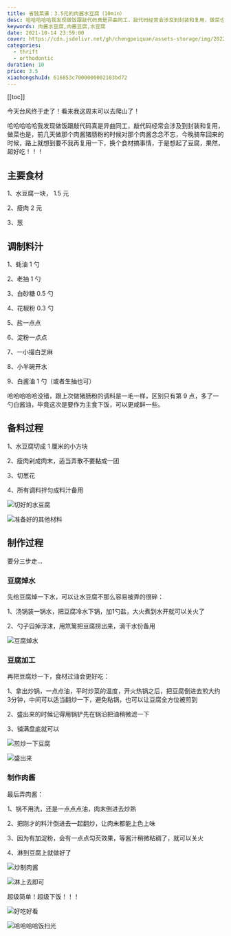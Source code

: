 ```yaml
---
title: 省钱菜谱：3.5元的肉酱水豆腐（10min）
desc: 哈哈哈哈哈我发现做饭跟敲代码真是异曲同工，敲代码经常会涉及到封装和复用，做菜也是，前几天做那个肉酱猪肠粉的时候对那个肉酱念念不忘，今晚骑车回来的时候，路上就想到要不我再复用一下，换个食材搞事情，于是想起了豆腐，果然，超好吃！！！
keywords: 肉酱水豆腐,肉酱豆腐,水豆腐
date: 2021-10-14 23:59:00
cover: https://cdn.jsdelivr.net/gh/chengpeiquan/assets-storage/img/2022/02/20220204163435.jpg
categories:
  - thrift
  - orthodontic
duration: 10
price: 3.5
xiaohongshuId: 616853c7000000002103bd72
---
```


[[toc]]

今天台风终于走了！看来我这周末可以去爬山了！

哈哈哈哈哈我发现做饭跟敲代码真是异曲同工，敲代码经常会涉及到封装和复用，做菜也是，前几天做那个肉酱猪肠粉的时候对那个肉酱念念不忘，今晚骑车回来的时候，路上就想到要不我再复用一下，换个食材搞事情，于是想起了豆腐，果然，超好吃！！！

## 主要食材

1、水豆腐一块， 1.5 元

2、瘦肉 2 元

3、葱

## 调制料汁

1、蚝油 1 勺

2、老抽 1 勺

3、白砂糖 0.5 勺

4、花椒粉 0.3 勺

5、盐一点点

6、淀粉一点点

7、一小撮白芝麻

8、小半碗开水

9、白酱油 1 勺（或者生抽也可）

哈哈哈哈哈没错，跟上次做猪肠粉的调料是一毛一样，区别只有第 9 点，多了一勺白酱油，毕竟这次是要作为主食下饭，可以更咸鲜一些。

## 备料过程

1、水豆腐切成 1 厘米的小方块

2、瘦肉剁成肉末，适当弄散不要黏成一团

3、切葱花

4、所有调料拌匀成料汁备用

![切好的水豆腐](https://cdn.jsdelivr.net/gh/chengpeiquan/assets-storage/img/2022/02/20220204163554.jpg)

![准备好的其他材料](https://cdn.jsdelivr.net/gh/chengpeiquan/assets-storage/img/2022/02/20220204163556.jpg)

## 制作过程

要分三步走…

### 豆腐焯水

先给豆腐焯一下水，可以让水豆腐不那么容易被弄的很碎：

1、汤锅装一锅水，把豆腐冷水下锅，加1勺盐，大火煮到水开就可以关火了

2、勺子舀掉浮沫，用笊篱把豆腐捞出来，滴干水份备用

![豆腐焯水](https://cdn.jsdelivr.net/gh/chengpeiquan/assets-storage/img/2022/02/20220204163555.jpg)

### 豆腐加工

再把豆腐炒一下，食材过油会更好吃：

1、拿出炒锅，一点点油，平时炒菜的温度，开火热锅之后，把豆腐倒进去煎大约3分钟，中间可以适当翻炒一下，避免粘锅，也可以让豆腐全方位被煎到

2、盛出来的时候记得用锅铲先在锅沿把油稍微滤一下

3、铺满盘底就可以

![煎炒一下豆腐](https://cdn.jsdelivr.net/gh/chengpeiquan/assets-storage/img/2022/02/20220204163557.jpg)

![盛出来](https://cdn.jsdelivr.net/gh/chengpeiquan/assets-storage/img/2022/02/20220204163558.jpg)

### 制作肉酱

最后弄肉酱：

1、锅不用洗，还是一点点点油，肉末倒进去炒熟

2、把刚才的料汁倒进去一起翻炒，让肉末都能上色上味

3、因为有加淀粉，会有一点点勾芡效果，等酱汁稍微粘稠了，就可以关火

4、淋到豆腐上就做好了

![炒制肉酱](https://cdn.jsdelivr.net/gh/chengpeiquan/assets-storage/img/2022/02/20220204163559.jpg)

![淋上去即可](https://cdn.jsdelivr.net/gh/chengpeiquan/assets-storage/img/2022/02/20220204163600.jpg)

超级简单！超级下饭！！！

![好吃好看](https://cdn.jsdelivr.net/gh/chengpeiquan/assets-storage/img/2022/02/20220204163601.jpg)

![哈哈哈哈饭扫光](https://cdn.jsdelivr.net/gh/chengpeiquan/assets-storage/img/2022/02/20220204163602.jpg)
